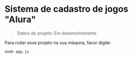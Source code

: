 <h1>Sistema de cadastro de jogos "Alura"</h1>

> Status do projeto: Em desenvolvimento

Para rodar esse projeto na sua máquna, favor digite:

```
node app.js
```
